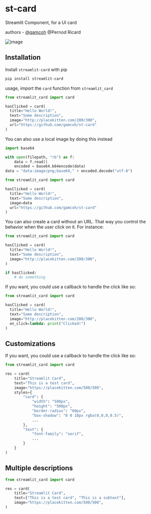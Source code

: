 # st-card

Streamlit Component, for a UI card

authors - [@gamcoh](https://github.com/gamcoh) @Pernod Ricard

![image](https://github.com/gamcoh/st-card/assets/18115514/c03e07e1-53a8-4829-85f4-3008571e5c1f)

## Installation

Install `streamlit-card` with pip
```bash
pip install streamlit-card
```

usage, import the `card` function from `streamlit_card`
```py
from streamlit_card import card

hasClicked = card(
  title="Hello World!",
  text="Some description",
  image="http://placekitten.com/200/300",
  url="https://github.com/gamcoh/st-card"
)
```

You can also use a local image by doing this instead
```py
import base64

with open(filepath, "rb") as f:
    data = f.read()
    encoded = base64.b64encode(data)
data = "data:image/png;base64," + encoded.decode("utf-8")

from streamlit_card import card

hasClicked = card(
  title="Hello World!",
  text="Some description",
  image=data
  url="https://github.com/gamcoh/st-card"
)
```

You can also create a card without an URL. That way you control the behavior when the user click on it.
For instance:
```py
from streamlit_card import card

hasClicked = card(
  title="Hello World!",
  text="Some description",
  image="http://placekitten.com/200/300",
)

if hasClicked:
    # do something
```

If you want, you could use a callback to handle the click like so:
```py
from streamlit_card import card

hasClicked = card(
  title="Hello World!",
  text="Some description",
  image="http://placekitten.com/200/300",
  on_click=lambda: print("Clicked!")
)
```

## Customizations

If you want, you could use a callback to handle the click like so:
```py
from streamlit_card import card

res = card(
    title="Streamlit Card",
    text="This is a test card",
    image="https://placekitten.com/500/500",
    styles={
        "card": {
            "width": "500px",
            "height": "500px",
            "border-radius": "60px",
            "box-shadow": "0 0 10px rgba(0,0,0,0.5)",
            ...
        },
        "text": {
            "font-family": "serif",
            ...
        }
    }
)
```

## Multiple descriptions

```py
from streamlit_card import card

res = card(
    title="Streamlit Card",
    text=["This is a test card", "This is a subtext"],
    image="https://placekitten.com/500/500",
)
```
